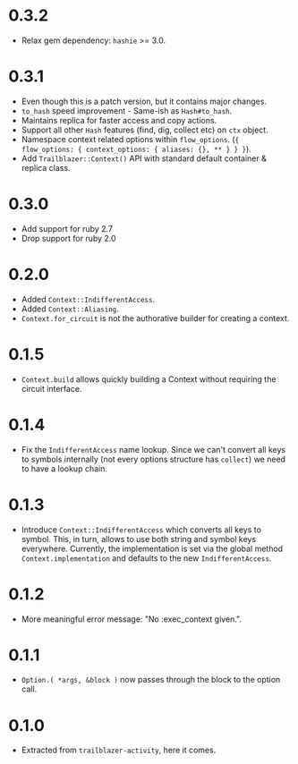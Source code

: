 # 0.3.2

* Relax gem dependency: `hashie` >= 3.0.

# 0.3.1

* Even though this is a patch version, but it contains major changes.
* `to_hash` speed improvement - Same-ish as `Hash#to_hash`.
* Maintains replica for faster access and copy actions.
* Support all other `Hash` features (find, dig, collect etc) on `ctx` object.
* Namespace context related options within `flow_options`. (`{ flow_options: { context_options: { aliases: {}, ** } } }`).
* Add `Trailblazer::Context()` API with standard default container & replica class.

# 0.3.0
* Add support for ruby 2.7
* Drop support for ruby 2.0

# 0.2.0

* Added `Context::IndifferentAccess`.
* Added `Context::Aliasing`.
* `Context.for_circuit` is not the authorative builder for creating a context.

# 0.1.5

* `Context.build` allows quickly building a Context without requiring the circuit interface.

# 0.1.4

* Fix the `IndifferentAccess` name lookup. Since we can't convert all keys to symbols internally (not every options structure has `collect`) we need to have a lookup chain.

# 0.1.3

* Introduce `Context::IndifferentAccess` which converts all keys to symbol. This, in turn, allows to use both string and symbol keys everywhere. Currently, the implementation is set via the global method `Context.implementation` and defaults to the new `IndifferentAccess`.

# 0.1.2

* More meaningful error message: "No :exec_context given.".

# 0.1.1

* `Option.( *args, &block )` now passes through the block to the option call.

# 0.1.0

* Extracted from `trailblazer-activity`, here it comes.
